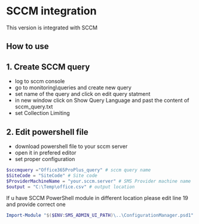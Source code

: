 # SCCM integration

This version is integrated with SCCM

## How to use

## 1. Create SCCM query
- log to sccm console
- go to monitoring\queries and create new query
- set name of the query and click on edit query statment
- in new window click on Show Query Language and past the content of sccm_query.txt
- set Collection Limiting

## 2. Edit powershell file
- download powershell file to your sccm server
- open it in prefered editor
- set proper configuration
```powershell
$sccmquery ="Office365ProPlus_query" # sccm query name
$SiteCode = "SiteCode" # Site code 
$ProviderMachineName = "your.sccm.server" # SMS Provider machine name
$output = "C:\Temp\office.csv" # output location
```

If u have SCCM PowerShell module in different location please edit line 19 and provide correct one
```powershell
Import-Module "$($ENV:SMS_ADMIN_UI_PATH)\..\ConfigurationManager.psd1" @initParams 
```